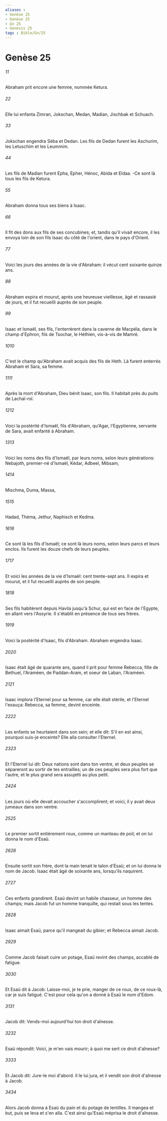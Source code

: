 ```yaml
---
aliases : 
- Genèse 25
- Genèse 25
- Gn 25
- Genesis 25
tags : Bible/Gn/25
---
```


# Genèse 25

###### 11
Abraham prit encore une femme, nommée Ketura.
###### 22
Elle lui enfanta Zimran, Jokschan, Medan, Madian, Jischbak et Schuach.
###### 33
Jokschan engendra Séba et Dedan. Les fils de Dedan furent les Aschurim, les Letuschim et les Leummim.
###### 44
Les fils de Madian furent Epha, Epher, Hénoc, Abida et Eldaa. -Ce sont là tous les fils de Ketura.
###### 55
Abraham donna tous ses biens à Isaac.
###### 66
Il fit des dons aux fils de ses concubines; et, tandis qu'il vivait encore, il les envoya loin de son fils Isaac du côté de l'orient, dans le pays d'Orient.
###### 77
Voici les jours des années de la vie d'Abraham: il vécut cent soixante quinze ans.
###### 88
Abraham expira et mourut, après une heureuse vieillesse, âgé et rassasié de jours, et il fut recueilli auprès de son peuple.
###### 99
Isaac et Ismaël, ses fils, l'enterrèrent dans la caverne de Macpéla, dans le champ d'Ephron, fils de Tsochar, le Héthien, vis-à-vis de Mamré.
###### 1010
C'est le champ qu'Abraham avait acquis des fils de Heth. Là furent enterrés Abraham et Sara, sa femme.
###### 1111
Après la mort d'Abraham, Dieu bénit Isaac, son fils. Il habitait près du puits de Lachaï-roï.
###### 1212
Voici la postérité d'Ismaël, fils d'Abraham, qu'Agar, l'Egyptienne, servante de Sara, avait enfanté à Abraham.
###### 1313
Voici les noms des fils d'Ismaël, par leurs noms, selon leurs générations: Nebajoth, premier-né d'Ismaël, Kédar, Adbeel, Mibsam,
###### 1414
Mischma, Duma, Massa,
###### 1515
Hadad, Théma, Jethur, Naphisch et Kedma.
###### 1616
Ce sont là les fils d'Ismaël; ce sont là leurs noms, selon leurs parcs et leurs enclos. Ils furent les douze chefs de leurs peuples.
###### 1717
Et voici les années de la vie d'Ismaël: cent trente-sept ans. Il expira et mourut, et il fut recueilli auprès de son peuple.
###### 1818
Ses fils habitèrent depuis Havila jusqu'à Schur, qui est en face de l'Egypte, en allant vers l'Assyrie. Il s'établit en présence de tous ses frères.
###### 1919
Voici la postérité d'Isaac, fils d'Abraham. Abraham engendra Isaac.
###### 2020
Isaac était âgé de quarante ans, quand il prit pour femme Rebecca, fille de Bethuel, l'Araméen, de Paddan-Aram, et soeur de Laban, l'Araméen.
###### 2121
Isaac implora l'Eternel pour sa femme, car elle était stérile, et l'Eternel l'exauça: Rebecca, sa femme, devint enceinte.
###### 2222
Les enfants se heurtaient dans son sein; et elle dit: S'il en est ainsi, pourquoi suis-je enceinte? Elle alla consulter l'Eternel.
###### 2323
Et l'Eternel lui dit: Deux nations sont dans ton ventre, et deux peuples se sépareront au sortir de tes entrailles; un de ces peuples sera plus fort que l'autre, et le plus grand sera assujetti au plus petit.
###### 2424
Les jours où elle devait accoucher s'accomplirent; et voici, il y avait deux jumeaux dans son ventre.
###### 2525
Le premier sortit entièrement roux, comme un manteau de poil; et on lui donna le nom d'Esaü.
###### 2626
Ensuite sortit son frère, dont la main tenait le talon d'Esaü; et on lui donna le nom de Jacob. Isaac était âgé de soixante ans, lorsqu'ils naquirent.
###### 2727
Ces enfants grandirent. Esaü devint un habile chasseur, un homme des champs; mais Jacob fut un homme tranquille, qui restait sous les tentes.
###### 2828
Isaac aimait Esaü, parce qu'il mangeait du gibier; et Rebecca aimait Jacob.
###### 2929
Comme Jacob faisait cuire un potage, Esaü revint des champs, accablé de fatigue.
###### 3030
Et Esaü dit à Jacob: Laisse-moi, je te prie, manger de ce roux, de ce roux-là, car je suis fatigué. C'est pour cela qu'on a donné à Esaü le nom d'Edom.
###### 3131
Jacob dit: Vends-moi aujourd'hui ton droit d'aînesse.
###### 3232
Esaü répondit: Voici, je m'en vais mourir; à quoi me sert ce droit d'aînesse?
###### 3333
Et Jacob dit: Jure-le moi d'abord. Il le lui jura, et il vendit son droit d'aînesse à Jacob.
###### 3434
Alors Jacob donna à Esaü du pain et du potage de lentilles. Il mangea et but, puis se leva et s'en alla. C'est ainsi qu'Esaü méprisa le droit d'aînesse.
